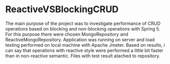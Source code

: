 # ReactiveVSBlockingCRUD
The main purpose of the project was to investigate performance of CRUD operations based on blocking and non-blocking operations with Spring 5. For this purpose there were chosen MongoRepository and ReactiveMongoRepository. Application was running on server and load testing performed on local machine with Apache Jmeter. Based on results, i can say that operations with reactive style were performed a little bit faster than in non-reactive semantic. Files with test result atached to repository.
